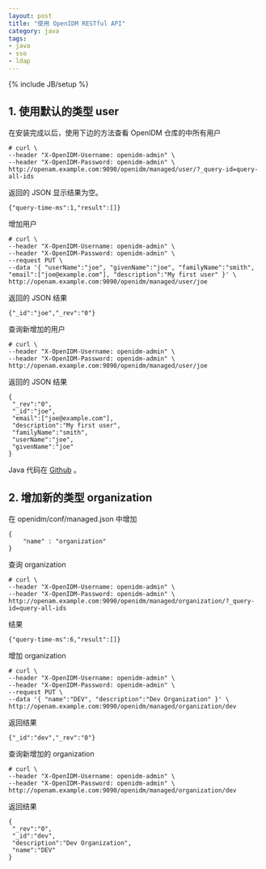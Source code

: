 ```yaml
---
layout: post
title: "使用 OpenIDM RESTful API"
category: java
tags: 
- java
- sso
- ldap
---
```

{% include JB/setup %}

## 1. 使用默认的类型 user

在安装完成以后，使用下边的方法查看 OpenIDM 仓库的中所有用户

	# curl \
	--header "X-OpenIDM-Username: openidm-admin" \
	--header "X-OpenIDM-Password: openidm-admin" \
	http://openam.example.com:9090/openidm/managed/user/?_query-id=query-all-ids
	
返回的 JSON 显示结果为空。

	{"query-time-ms":1,"result":[]}
	
增加用户

	# curl \
	--header "X-OpenIDM-Username: openidm-admin" \
	--header "X-OpenIDM-Password: openidm-admin" \
	--request PUT \
	--data '{ "userName":"joe", "givenName":"joe", "familyName":"smith", "email":["joe@example.com"], "description":"My first user" }' \
	http://openam.example.com:9090/openidm/managed/user/joe
	
返回的 JSON 结果

	{"_id":"joe","_rev":"0"}
	
查询新增加的用户

	# curl \
	--header "X-OpenIDM-Username: openidm-admin" \
	--header "X-OpenIDM-Password: openidm-admin" \
	http://openam.example.com:9090/openidm/managed/user/joe
	
返回的 JSON 结果

	{
	 "_rev":"0",
	 "_id":"joe",
	 "email":["joe@example.com"],
	 "description":"My first user",
	 "familyName":"smith",
	 "userName":"joe",
	 "givenName":"joe"
	}

Java 代码在 [Github](https://github.com/batizhao/openam-java-sample/tree/master/idm-client) 。

## 2. 增加新的类型 organization

在 openidm/conf/managed.json 中增加

	{
        "name" : "organization"
    }

查询 organization
    
    # curl \
	--header "X-OpenIDM-Username: openidm-admin" \
	--header "X-OpenIDM-Password: openidm-admin" \
	http://openam.example.com:9090/openidm/managed/organization/?_query-id=query-all-ids
	
结果

	{"query-time-ms":6,"result":[]}
	
增加 organization

	# curl \
	--header "X-OpenIDM-Username: openidm-admin" \
	--header "X-OpenIDM-Password: openidm-admin" \
	--request PUT \
	--data '{ "name":"DEV", "description":"Dev Organization" }' \
	http://openam.example.com:9090/openidm/managed/organization/dev
	
返回结果

	{"_id":"dev","_rev":"0"}
	
查询新增加的 organization

	# curl \
	--header "X-OpenIDM-Username: openidm-admin" \
	--header "X-OpenIDM-Password: openidm-admin" \
	http://openam.example.com:9090/openidm/managed/organization/dev
	
返回结果

	{
	 "_rev":"0",
	 "_id":"dev",
	 "description":"Dev Organization",
	 "name":"DEV"
	}					